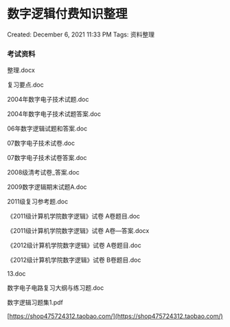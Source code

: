 # 数字逻辑付费知识整理

Created: December 6, 2021 11:33 PM
Tags: 资料整理

### 考试资料

整理.docx

复习要点.doc

2004年数字电子技术试题.doc

2004年数字电子技术试题答案.doc

06年数字逻辑试题和答案.doc

07数字电子技术试卷.doc

07数字电子技术试卷答案.doc

2008级清考试卷_答案.doc

2009数字逻辑期末试题A.doc

2011级复习参考题.doc

《2011级计算机学院数字逻辑》试卷 A卷题目.doc

《2011级计算机学院数字逻辑》试卷 A卷—答案.docx

《2012级计算机学院数字逻辑》试卷 A卷题目.doc

《2012级计算机学院数字逻辑》试卷 B卷题目.doc

13.doc

数字电子电路复习大纲与练习题.doc

数字逻辑习题集1.pdf

[https://shop475724312.taobao.com/](https://shop475724312.taobao.com/)